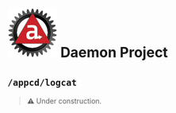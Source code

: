 # ![Appc Daemon logo](../images/appc-daemon.png) Daemon Project

## `/appcd/logcat`

> :warning: Under construction.
